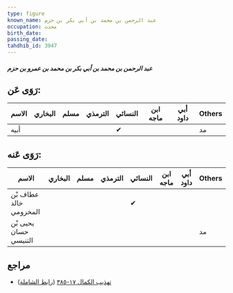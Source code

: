```yaml
---
type: figure
known_name: عبد الرحمن بن محمد بن أبي بكر بن حزم
occupation: محدث
birth_date:
passing_date:
tahdhib_id: 3947
---
```

##### عبد الرحمن بن محمد بن أبي بكر بن محمد بن عمرو بن حزم

## رَوَى عَن:
| الاسم | البخاري | مسلم | الترمذي | النسائي | ابن ماجه | أبي داود | Others |
| ----- | ------- | ---- | ------- | ------- | -------- | -------- | ------ |
| أبيه  |         |      |         | ✔       |          |          | مد     |
## رَوَى عَنه:
| الاسم                  | البخاري | مسلم | الترمذي | النسائي | ابن ماجه | أبي داود | Others |
| ---------------------- | ------- | ---- | ------- | ------- | -------- | -------- | ------ |
| عطاف بْن خالد المخزومي |         |      |         | ✔       |          |          |        |
| يحيى بْن حسان التنيسي  |         |      |         |         |          |          | مد     |
## مراجع
- [تهذيب الكمال ١٧-٣٨٥](obsidian://open?vault=Tahdhib-al-Kamal&file=Figures/٣٩٤٧-عبد%20الرحمن%20بن%20محمد%20بن%20أبي%20بكر%20بن%20محمد%20بن%20عمرو%20بن%20حزم) ([رابط الشاملة](https://shamela.ws/book/3722/8935))